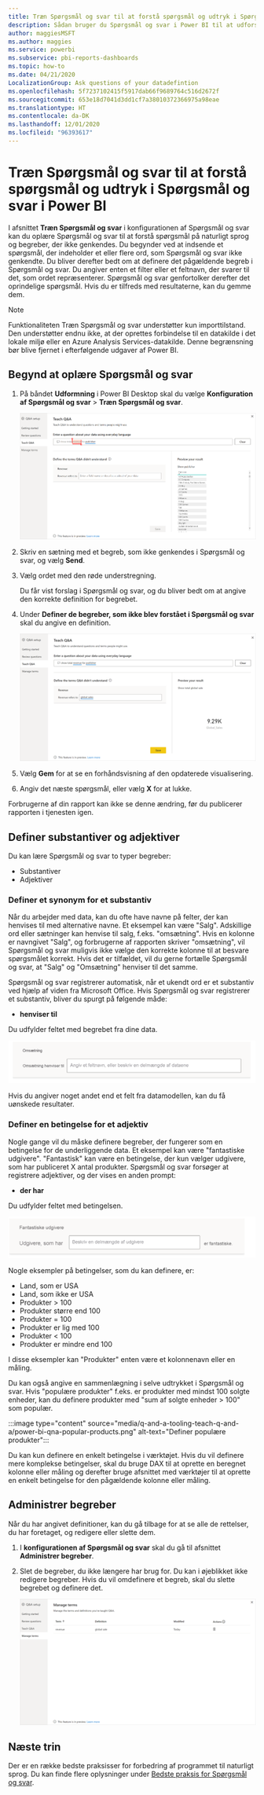 ```yaml
---
title: Træn Spørgsmål og svar til at forstå spørgsmål og udtryk i Spørgsmål og svar i Power BI
description: Sådan bruger du Spørgsmål og svar i Power BI til at udforske dine data
author: maggiesMSFT
ms.author: maggies
ms.service: powerbi
ms.subservice: pbi-reports-dashboards
ms.topic: how-to
ms.date: 04/21/2020
LocalizationGroup: Ask questions of your datadefintion
ms.openlocfilehash: 5f7237102415f5917dab66f9689764c516d2672f
ms.sourcegitcommit: 653e18d7041d3dd1cf7a38010372366975a98eae
ms.translationtype: HT
ms.contentlocale: da-DK
ms.lasthandoff: 12/01/2020
ms.locfileid: "96393617"
---
```

# <a name="teach-qa-to-understand-questions-and-terms-in-power-bi-qa"></a>Træn Spørgsmål og svar til at forstå spørgsmål og udtryk i Spørgsmål og svar i Power BI

I afsnittet **Træn Spørgsmål og svar** i konfigurationen af Spørgsmål og svar kan du oplære Spørgsmål og svar til at forstå spørgsmål på naturligt sprog og begreber, der ikke genkendes. Du begynder ved at indsende et spørgsmål, der indeholder et eller flere ord, som Spørgsmål og svar ikke genkendte. Du bliver derefter bedt om at definere det pågældende begreb i Spørgsmål og svar. Du angiver enten et filter eller et feltnavn, der svarer til det, som ordet repræsenterer. Spørgsmål og svar genfortolker derefter det oprindelige spørgsmål. Hvis du er tilfreds med resultaterne, kan du gemme dem.

> [!NOTE]
> Funktionaliteten Træn Spørgsmål og svar understøtter kun importtilstand. Den understøtter endnu ikke, at der oprettes forbindelse til en datakilde i det lokale miljø eller en Azure Analysis Services-datakilde. Denne begrænsning bør blive fjernet i efterfølgende udgaver af Power BI.

## <a name="start-to-teach-qa"></a>Begynd at oplære Spørgsmål og svar

1. På båndet **Udformning** i Power BI Desktop skal du vælge **Konfiguration af Spørgsmål og svar** > **Træn Spørgsmål og svar**.

    ![Rødt synonym i Træn Spørgsmål og svar](media/q-and-a-tooling-teach-q-and-a/qna-tooling-teach-synonym-red.png)

2. Skriv en sætning med et begreb, som ikke genkendes i Spørgsmål og svar, og vælg **Send**.

3. Vælg ordet med den røde understregning. 

    Du får vist forslag i Spørgsmål og svar, og du bliver bedt om at angive den korrekte definition for begrebet. 
    
3. Under **Definer de begreber, som ikke blev forstået i Spørgsmål og svar** skal du angive en definition.

    ![Forhåndsvisning af synonym i Træn Spørgsmål og svar](media/q-and-a-tooling-teach-q-and-a/qna-tooling-teach-fixpreview.png)

4. Vælg **Gem** for at se en forhåndsvisning af den opdaterede visualisering.

5. Angiv det næste spørgsmål, eller vælg **X** for at lukke.

Forbrugerne af din rapport kan ikke se denne ændring, før du publicerer rapporten i tjenesten igen.

## <a name="define-nouns-and-adjectives"></a>Definer substantiver og adjektiver

Du kan lære Spørgsmål og svar to typer begreber:

- Substantiver
- Adjektiver

### <a name="define-a-noun-synonym"></a>Definer et synonym for et substantiv

Når du arbejder med data, kan du ofte have navne på felter, der kan henvises til med alternative navne. Et eksempel kan være "Salg". Adskillige ord eller sætninger kan henvise til salg, f.eks. "omsætning". Hvis en kolonne er navngivet "Salg", og forbrugerne af rapporten skriver "omsætning", vil Spørgsmål og svar muligvis ikke vælge den korrekte kolonne til at besvare spørgsmålet korrekt. Hvis det er tilfældet, vil du gerne fortælle Spørgsmål og svar, at "Salg" og "Omsætning" henviser til det samme.

Spørgsmål og svar registrerer automatisk, når et ukendt ord er et substantiv ved hjælp af viden fra Microsoft Office. Hvis Spørgsmål og svar registrerer et substantiv, bliver du spurgt på følgende måde:

- <your term> **henviser til** 

Du udfylder feltet med begrebet fra dine data.

![Skærmbillede, der viser en del af feltet til spørgsmålet og svar med ordet "Omsætning" og prompten "Omsætning henviser til" ved siden af et tekstfelt.](media/q-and-a-tooling-teach-q-and-a/qna-tooling-synonym-prompt.png)

Hvis du angiver noget andet end et felt fra datamodellen, kan du få uønskede resultater.

### <a name="define-an-adjective-filter-condition"></a>Definer en betingelse for et adjektiv

Nogle gange vil du måske definere begreber, der fungerer som en betingelse for de underliggende data. Et eksempel kan være "fantastiske udgivere". "Fantastisk" kan være en betingelse, der kun vælger udgivere, som har publiceret X antal produkter. Spørgsmål og svar forsøger at registrere adjektiver, og der vises en anden prompt:

- <field name> **der har**  

Du udfylder feltet med betingelsen.

![Skærmbillede, der viser en del af feltet til spørgsmål og svar med ordet "Fantastiske udgivere" og prompten "Udgivere, der har" ved siden af et tekstfelt, og ordene "er fantastiske".](media/q-and-a-tooling-teach-q-and-a/qna-tooling-adjectives.png)

Nogle eksempler på betingelser, som du kan definere, er:

- Land, som er USA
- Land, som ikke er USA
- Produkter > 100
- Produkter større end 100
- Produkter = 100
- Produkter er lig med 100
- Produkter < 100
- Produkter er mindre end 100

I disse eksempler kan "Produkter" enten være et kolonnenavn eller en måling. 

Du kan også angive en sammenlægning i selve udtrykket i Spørgsmål og svar. Hvis "populære produkter" f.eks. er produkter med mindst 100 solgte enheder, kan du definere produkter med "sum af solgte enheder > 100" som populær.  

:::image type="content" source="media/q-and-a-tooling-teach-q-and-a/power-bi-qna-popular-products.png" alt-text="Definer populære produkter":::

Du kan kun definere en enkelt betingelse i værktøjet. Hvis du vil definere mere komplekse betingelser, skal du bruge DAX til at oprette en beregnet kolonne eller måling og derefter bruge afsnittet med værktøjer til at oprette en enkelt betingelse for den pågældende kolonne eller måling.

## <a name="manage-terms"></a>Administrer begreber

Når du har angivet definitioner, kan du gå tilbage for at se alle de rettelser, du har foretaget, og redigere eller slette dem. 

1. I **konfigurationen af Spørgsmål og svar** skal du gå til afsnittet **Administrer begreber**.

2. Slet de begreber, du ikke længere har brug for. Du kan i øjeblikket ikke redigere begreber. Hvis du vil omdefinere et begreb, skal du slette begrebet og definere det.

    ![Administrer begreber i Spørgsmål og svar](media/q-and-a-tooling-teach-q-and-a/qna-manage-terms.png)

## <a name="next-steps"></a>Næste trin

Der er en række bedste praksisser for forbedring af programmet til naturligt sprog. Du kan finde flere oplysninger under [Bedste praksis for Spørgsmål og svar](q-and-a-best-practices.md).
